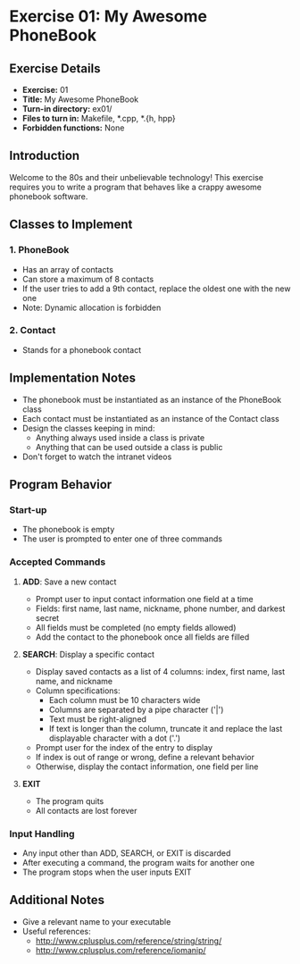# Exercise 01: My Awesome PhoneBook

## Exercise Details
- **Exercise:** 01
- **Title:** My Awesome PhoneBook
- **Turn-in directory:** ex01/
- **Files to turn in:** Makefile, *.cpp, *.{h, hpp}
- **Forbidden functions:** None

## Introduction
Welcome to the 80s and their unbelievable technology! This exercise requires you to write a program that behaves like a crappy awesome phonebook software.

## Classes to Implement

### 1. PhoneBook
- Has an array of contacts
- Can store a maximum of 8 contacts
- If the user tries to add a 9th contact, replace the oldest one with the new one
- Note: Dynamic allocation is forbidden

### 2. Contact
- Stands for a phonebook contact

## Implementation Notes
- The phonebook must be instantiated as an instance of the PhoneBook class
- Each contact must be instantiated as an instance of the Contact class
- Design the classes keeping in mind:
  - Anything always used inside a class is private
  - Anything that can be used outside a class is public
- Don't forget to watch the intranet videos

## Program Behavior

### Start-up
- The phonebook is empty
- The user is prompted to enter one of three commands

### Accepted Commands

1. **ADD**: Save a new contact
   - Prompt user to input contact information one field at a time
   - Fields: first name, last name, nickname, phone number, and darkest secret
   - All fields must be completed (no empty fields allowed)
   - Add the contact to the phonebook once all fields are filled

2. **SEARCH**: Display a specific contact
   - Display saved contacts as a list of 4 columns: index, first name, last name, and nickname
   - Column specifications:
     - Each column must be 10 characters wide
     - Columns are separated by a pipe character ('|')
     - Text must be right-aligned
     - If text is longer than the column, truncate it and replace the last displayable character with a dot ('.')
   - Prompt user for the index of the entry to display
   - If index is out of range or wrong, define a relevant behavior
   - Otherwise, display the contact information, one field per line

3. **EXIT**
   - The program quits
   - All contacts are lost forever

### Input Handling
- Any input other than ADD, SEARCH, or EXIT is discarded
- After executing a command, the program waits for another one
- The program stops when the user inputs EXIT

## Additional Notes
- Give a relevant name to your executable
- Useful references:
  - http://www.cplusplus.com/reference/string/string/
  - http://www.cplusplus.com/reference/iomanip/